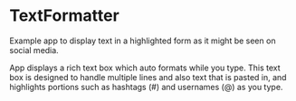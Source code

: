 # TextFormatter
Example app to display text in a highlighted form as it might be seen on social media.

App displays a rich text box which auto formats while you type. This text box is designed to handle multiple lines and also text that is pasted in, and highlights portions such as hashtags (#) and usernames (@) as you type.
